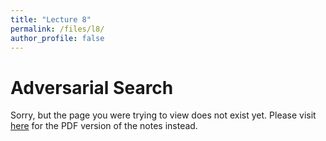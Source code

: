 ```yaml
---
title: "Lecture 8"
permalink: /files/l8/
author_profile: false
---
```


# Adversarial Search

Sorry, but the page you were trying to view does not exist yet. Please visit [here](/l8.pdf) for the PDF version of the notes instead.

